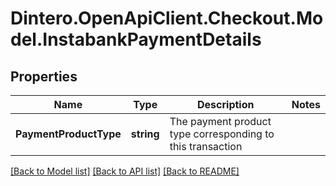 # Dintero.OpenApiClient.Checkout.Model.InstabankPaymentDetails

## Properties

Name | Type | Description | Notes
------------ | ------------- | ------------- | -------------
**PaymentProductType** | **string** | The payment product type corresponding to this transaction  | 

[[Back to Model list]](../README.md#documentation-for-models) [[Back to API list]](../README.md#documentation-for-api-endpoints) [[Back to README]](../README.md)

